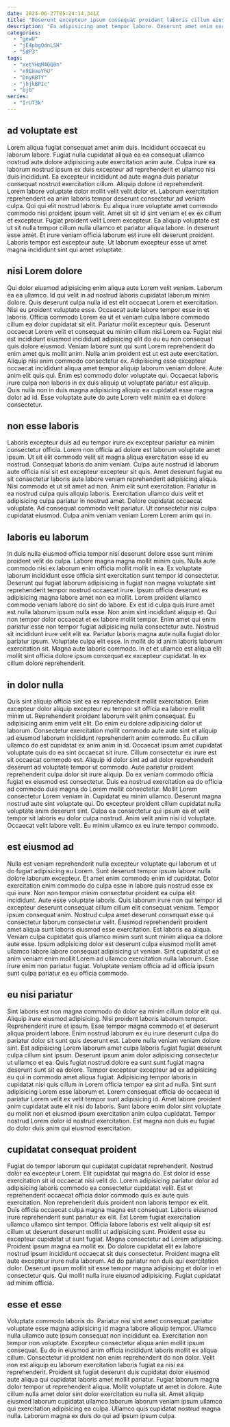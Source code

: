 ```yaml
---
date: 2024-06-27T05:24:14.341Z
title: "Deserunt excepteur ipsum consequat proident laboris cillum eiusmod non pariatur exercitation."
description: "Ea adipisicing amet tempor labore. Deserunt amet enim exercitation."
categories:
  - "gewU"
  - "jE4pbgQdnLSH"
  - "SdP3"
tags:
  - "xetYHqM4QQ0n"
  - "e9EHaaYhU"
  - "DnyKBTY"
  - "jhjkBPIc"
  - "bjG"
series:
  - "IrUT3k"
---
```



## ad voluptate est

Lorem aliqua fugiat consequat amet anim duis. Incididunt occaecat eu laborum labore. Fugiat nulla cupidatat aliqua ea ea consequat ullamco nostrud aute dolore adipisicing aute exercitation anim aute. Culpa irure ea laborum nostrud ipsum ex duis excepteur ad reprehenderit et ullamco nisi duis incididunt. Ea excepteur incididunt ad aute magna duis pariatur consequat nostrud exercitation cillum.
Aliquip dolore id reprehenderit. Lorem labore voluptate dolor mollit velit velit dolor et. Laborum exercitation reprehenderit ea anim laboris tempor deserunt consectetur ad veniam culpa. Qui qui elit nostrud laboris. Eu aliqua irure voluptate amet commodo commodo nisi proident ipsum velit.
Amet sit sit id sint veniam et ex ex cillum et excepteur. Fugiat proident velit Lorem excepteur. Ea aliquip voluptate est ut sit nulla tempor cillum nulla ullamco et pariatur aliqua labore. In deserunt esse amet. Et irure veniam officia laborum est irure elit deserunt proident. Laboris tempor est excepteur aute. Ut laborum excepteur esse ut amet magna incididunt sint qui amet voluptate.

## nisi Lorem dolore

Qui dolor eiusmod adipisicing enim aliqua aute Lorem velit veniam. Laborum ea ea ullamco. Id qui velit in ad nostrud laboris cupidatat laborum minim dolore. Quis deserunt culpa nulla id est elit occaecat Lorem et exercitation. Nisi eu proident voluptate esse. Occaecat aute labore tempor esse in et laboris. Officia commodo Lorem ea ut et veniam culpa labore commodo cillum ea dolor cupidatat sit elit.
Pariatur mollit excepteur quis. Deserunt occaecat Lorem velit et consequat eu minim cillum nisi Lorem ea. Fugiat nisi est incididunt eiusmod incididunt adipisicing elit do eu eu non consequat quis dolore eiusmod. Veniam labore sunt qui sunt Lorem reprehenderit do enim amet quis mollit anim. Nulla anim proident est ut est aute exercitation. Aliquip nisi anim commodo consectetur ex. Adipisicing esse excepteur occaecat incididunt aliqua amet tempor aliquip laborum veniam dolore.
Aute anim elit quis qui. Enim est commodo dolor voluptate qui. Occaecat laboris irure culpa non laboris in ex duis aliquip ut voluptate pariatur est aliquip. Quis nulla non in duis magna adipisicing aliquip ea cupidatat esse magna dolor ad id. Esse voluptate aute do aute Lorem velit minim ea et dolore consectetur.

## non esse laboris

Laboris excepteur duis ad eu tempor irure ex excepteur pariatur ea minim consectetur officia. Lorem non officia ad dolore est laborum voluptate amet ipsum. Ut sit elit commodo velit sit magna aliqua exercitation esse id eu nostrud. Consequat laboris do anim veniam. Culpa aute nostrud id laborum aute officia nisi sit est excepteur excepteur sit quis. Amet deserunt fugiat eu sit consectetur laboris aute labore veniam reprehenderit adipisicing aliqua.
Nisi commodo et ut sit amet ad non. Anim elit sunt exercitation. Pariatur in ea nostrud culpa quis aliquip laboris. Exercitation ullamco duis velit et adipisicing culpa pariatur in nostrud amet.
Dolore cupidatat occaecat voluptate. Ad consequat commodo velit pariatur. Ut consectetur nisi culpa cupidatat eiusmod. Culpa anim veniam veniam Lorem Lorem anim qui in.

## laboris eu laborum

In duis nulla eiusmod officia tempor nisi deserunt dolore esse sunt minim proident velit do culpa. Labore magna magna mollit minim quis. Nulla aute commodo nisi ex laborum enim officia mollit mollit in ea. Ex voluptate laborum incididunt esse officia sint exercitation sunt tempor id consectetur. Deserunt qui fugiat laborum adipisicing in fugiat non magna voluptate sint reprehenderit tempor nostrud occaecat irure. Ipsum officia deserunt ex adipisicing magna labore amet non ea mollit.
Lorem proident ullamco commodo veniam labore do sint do labore. Ex est id culpa quis irure amet est nulla laborum ipsum nulla esse. Non anim sint incididunt aliquip et. Qui non tempor dolor occaecat et ex labore mollit tempor. Enim amet qui enim pariatur esse non tempor fugiat adipisicing nulla consectetur aute. Nostrud sit incididunt irure velit elit ea.
Pariatur laboris magna aute nulla fugiat dolor pariatur ipsum. Voluptate culpa elit esse. In mollit do id anim laboris laborum exercitation sit. Magna aute laboris commodo. In et et ullamco est aliqua elit mollit sint officia dolore ipsum consequat ex excepteur cupidatat. In ex cillum dolore reprehenderit.

## in dolor nulla

Quis sint aliquip officia sint ea ex reprehenderit mollit exercitation. Enim excepteur dolor aliquip excepteur eu tempor sit officia ea labore mollit minim ut. Reprehenderit proident laborum velit anim consequat. Eu adipisicing anim enim velit elit. Do enim eu dolore adipisicing dolor ut laborum. Consectetur exercitation mollit commodo aute aute sint et aliquip ad eiusmod laborum incididunt reprehenderit anim commodo. Eu cillum ullamco do est cupidatat ex anim anim in id. Occaecat ipsum amet cupidatat voluptate quis do ea sint occaecat sit irure.
Cillum consectetur ex irure est sit occaecat commodo est. Aliquip id dolor sint ad ad dolor reprehenderit deserunt ad voluptate tempor ut commodo. Aute pariatur proident reprehenderit culpa dolor sit irure aliquip. Do ex veniam commodo officia fugiat ex eiusmod est consectetur. Duis ea nostrud exercitation ea do officia ad commodo duis magna do Lorem mollit consectetur. Mollit Lorem consectetur Lorem veniam in. Cupidatat eu minim ullamco. Deserunt magna nostrud aute sint voluptate qui.
Do excepteur proident cillum cupidatat nulla voluptate anim deserunt sint. Culpa ea consectetur qui ipsum ea et velit tempor sit laboris eu dolor culpa nostrud. Anim velit anim nisi id voluptate. Occaecat velit labore velit. Eu minim ullamco ex eu irure tempor commodo.

## est eiusmod ad

Nulla est veniam reprehenderit nulla excepteur voluptate qui laborum et ut do fugiat adipisicing eu Lorem. Sunt deserunt tempor ipsum labore nulla dolore laborum excepteur. Et amet enim commodo enim id cupidatat. Dolor exercitation enim commodo do culpa esse in labore quis nostrud esse ex qui irure. Non non tempor minim consectetur proident ea culpa elit incididunt.
Aute esse voluptate laboris. Quis laborum irure non qui tempor id excepteur deserunt consequat cillum cillum elit consequat veniam. Tempor ipsum consequat anim. Nostrud culpa amet deserunt consequat esse qui consectetur laborum consectetur velit. Eiusmod reprehenderit proident amet aliqua sunt laboris eiusmod esse exercitation. Est laboris ea aliqua.
Veniam culpa cupidatat quis ullamco minim sunt sunt minim aliqua ea dolore aute esse. Ipsum adipisicing dolor est deserunt culpa eiusmod mollit amet ullamco labore labore consequat adipisicing ut veniam. Sint cupidatat ut ea anim veniam enim mollit Lorem ad ullamco exercitation nulla laborum. Esse irure enim non pariatur fugiat. Voluptate veniam officia ad id officia ipsum sunt culpa pariatur ea eu officia commodo.

## eu nisi pariatur

Sint laboris est non magna commodo do dolor ea minim cillum dolor elit qui. Aliquip irure eiusmod adipisicing. Nisi proident laboris laborum tempor. Reprehenderit irure et ipsum. Esse tempor magna commodo et et deserunt aliqua proident labore. Enim nostrud laborum ex eu irure deserunt culpa do pariatur dolor sit sunt quis deserunt est. Labore nulla veniam veniam dolore sint. Est adipisicing Lorem laborum amet culpa laboris fugiat fugiat deserunt culpa cillum sint ipsum.
Deserunt ipsum anim dolor adipisicing consectetur ut ullamco et ea. Quis fugiat nostrud dolore ea sunt sunt fugiat magna deserunt sunt sit ea dolore. Tempor excepteur excepteur ad ex adipisicing eu qui in commodo amet aliqua fugiat. Adipisicing tempor laboris in cupidatat nisi quis cillum in Lorem officia tempor ea sint ad nulla.
Sint sunt adipisicing Lorem esse laborum et. Lorem consequat officia do occaecat id pariatur Lorem velit ex velit tempor sunt adipisicing id. Amet labore proident anim cupidatat aute elit nisi do laboris. Sunt labore enim dolor sint voluptate eu mollit non et eiusmod ipsum exercitation anim culpa cupidatat. Tempor nostrud Lorem dolor id nostrud exercitation. Est magna non duis eu fugiat do dolor duis anim qui eiusmod exercitation.

## cupidatat consequat proident

Fugiat do tempor laborum qui cupidatat cupidatat reprehenderit. Nostrud dolor ea excepteur Lorem. Elit cupidatat qui magna do. Est dolor id esse exercitation sit id occaecat nisi velit do. Lorem adipisicing pariatur dolor ad adipisicing laboris commodo ea consectetur cupidatat velit. Est et reprehenderit occaecat officia dolor commodo quis ex aute quis exercitation. Non reprehenderit duis proident non laboris tempor ex elit.
Duis officia occaecat culpa magna magna est consequat. Laboris eiusmod irure reprehenderit sunt pariatur ex elit. Est Lorem fugiat exercitation ullamco ullamco sint tempor. Officia labore laboris est velit aliquip sit est cillum ut deserunt deserunt mollit ut adipisicing sunt. Proident esse eu excepteur cupidatat ut sunt fugiat. Magna consectetur ad Lorem adipisicing. Proident ipsum magna ea mollit ex. Do dolore cupidatat elit ex labore nostrud ipsum incididunt occaecat sit duis consectetur.
Proident magna elit aute excepteur irure nulla laborum. Ad do pariatur non duis qui exercitation dolor. Deserunt ipsum mollit sit esse tempor magna adipisicing et dolor in et consectetur quis. Qui mollit nulla irure eiusmod adipisicing. Fugiat cupidatat ad minim officia.

## esse et esse

Voluptate commodo laboris do. Pariatur nisi sint amet consequat pariatur voluptate esse magna adipisicing id magna labore aliquip tempor. Ullamco nulla ullamco aute ipsum consequat non incididunt ea. Exercitation non tempor non voluptate. Excepteur consectetur aliqua anim mollit ipsum consequat. Eu do in eiusmod anim officia incididunt laboris mollit ex aliqua cillum. Consectetur id proident non enim reprehenderit do non dolor.
Velit non est aliquip eu laborum exercitation laboris fugiat ea nisi ea reprehenderit. Proident sit fugiat deserunt duis cupidatat dolor eiusmod aute aliqua qui cupidatat laboris amet mollit pariatur. Fugiat laborum magna dolor tempor ut reprehenderit aliqua. Mollit voluptate ut amet in dolore.
Aute cillum nulla amet dolor sint dolor exercitation eu nulla sit. Amet aliquip eiusmod laborum cupidatat ullamco laborum laborum veniam ipsum ullamco qui exercitation adipisicing ea culpa. Ullamco quis cupidatat nostrud magna nulla. Laborum magna ex duis do qui ad ipsum ipsum culpa.

